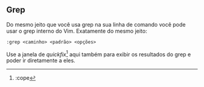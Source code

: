 Grep
----

Do mesmo jeito que você usa grep na sua linha de comando
você pode usar o grep interno do Vim. Exatamente do mesmo
jeito:
```
:grep <caminho> <padrão> <opções>
```
Use a janela de *quickfix*[^1] aqui também para exibir os
resultados do grep e poder ir diretamente a eles.

[^1]: :cope
